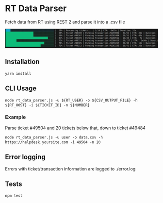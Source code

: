 # RT Data Parser

Fetch data from [RT](https://github.com/bestpractical/rt) using [REST 2](https://docs.bestpractical.com/rt/5.0.5/RT/REST2.html) and parse it into a .csv file

![demo](https://github.com/PTFS-Europe/rt-data-parser/blob/master/tickets.jpg?raw=true)

## Installation
```
yarn install
```

## CLI Usage
```
node rt_data_parser.js -u ${RT_USER} -o ${CSV_OUTPUT_FILE} -h ${RT_HOST} -i ${TICKET_ID} -n ${NUMBER}
```

### Example
Parse ticket #49504 and 20 tickets below that, down to ticket #49484
```
node rt_data_parser.js -u user -o data.csv -h https://helpdesk.yoursite.com -i 49504 -n 20
```

## Error logging
Errors with ticket/transaction information are logged to ./error.log

## Tests
```
npm test
```